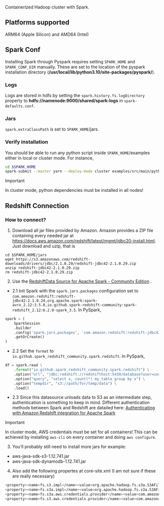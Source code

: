 Containerized Hadoop cluster with Spark.

## Platforms supported
ARM64 (Apple Silicon) and AMD64 (Intel)


## Spark Conf

Installing Spark through Pyspark requires setting ``SPARK_HOME`` 
and ``SPARK_CONF_DIR`` manually. These are set to the location of the 
pyspark installation directory (**/usr/local/lib/python3.10/site-packages/pyspark/**).


### Logs

Logs are stored in hdfs by setting the ``spark.history.fs.logDirectory`` property to 
**hdfs://namenode:9000/shared/spark-logs** in ``spark-defaults.conf``.


### Jars

``spark.extraClassPath`` is set to  ``SPARK_HOME``/jars.


### Verify installation

You should be able to run any python script inside ``SPARK_HOME``/examples 
either in local or cluster mode. For instance,

```bash
cd $SPARK_HOME
spark-submit --master yarn --deploy-mode cluster examples/src/main/python/pi.py
```

> [!IMPORTANT] 
> In cluster mode, python dependencies must be installed in all nodes!


## Redshift Connection

### How to connect?


1. Download all jar files provided by Amazon. 
Amazon provides a ZIP file containing every needed jar at 
https://docs.aws.amazon.com/redshift/latest/mgmt/jdbc20-install.html.
Just download and uzip, that is

```
cd $SPARK_HOME/jars
wget https://s3.amazonaws.com/redshift-downloads/drivers/jdbc/2.1.0.29/redshift-jdbc42-2.1.0.29.zip
unzip redshift-jdbc42-2.1.0.29.zip
rm redshift-jdbc42-2.1.0.29.zip
```

2.  Use the [RedshiftData Source for Apache Spark - Community Edition](https://github.com/spark-redshift-community/spark-redshift?tab=readme-ov-file)  .
    

* 2.1 Init Spark with the ``spark.jars.packages`` configuration set to
``com.amazon.redshift:redshift-jdbc42:2.1.0.24,org.apache.spark:spark-avro_2.12:3.5.0,io.github.spark-redshift-community:spark-redshift_2.12:6.2.0-spark_3.5``. In PySpark,

```python
spark = (
    SparkSession
    .builder
    .config('spark.jars.packages', 'com.amazon.redshift:redshift-jdbc42:2.1.0.24,org.apache.spark:spark-avro_2.12:3.5.0,io.github.spark-redshift-community:spark-redshift_2.12:6.2.0-spark_3.5')
    .getOrCreate()
)
```

* 2.2 Set the ``format`` to ``io.github.spark_redshift_community.spark.redshift``. In PySpark,
        
```python
df = spark.read \
    .format("io.github.spark_redshift_community.spark.redshift") \
    .option("url", "jdbc:redshift://redshifthost:5439/database?user=username&password=pass") \
    .option("query", "select x, count(*) my_table group by x") \
    .option("tempdir", "s3://path/for/temp/data") \
    .load()
```

* 2.3 Since this datasource unloads data to S3 as an intermediate step, 
authentication is something to keep in mind. Different authentication methods between Spark and Redshift are datailed here:
[Authenticating with Amazon Redshift integration for Apache Spark](https://docs.aws.amazon.com/emr/latest/ReleaseGuide/emr-spark-redshift-auth.html)

> [!IMPORTANT] 
> In cluster mode, AWS credentials must be set for all containers! This can be 
> achieved by installing ``aws-cli`` on every container and doing 
> ``aws configure``.


3. You'll probably still need to install more jars for example:
* aws-java-sdk-s3-1.12.741.jar
* aws-java-sdk-dynamodb-1.12.741.jar

4.  Also add the following propertes at core-site.xml (I am not sure if these are really necessary)

```bash
<property><name>fs.s3.impl</name><value>org.apache.hadoop.fs.s3a.S3AFileSystem</value></property>
<property><name>fs.s3a.impl</name><value>org.apache.hadoop.fs.s3a.S3AFileSystem</value></property>
<property><name>fs.s3a.aws.credentials.provider</name><value>com.amazonaws.auth.DefaultAWSCredentialsProviderChain</value></property>
<property><name>fs.s3.aws.credentials.provider</name><value>com.amazonaws.auth.DefaultAWSCredentialsProviderChain</value></property>
```


